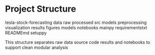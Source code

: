 # Project Structure


tesla-stock-forecasting
 data
    raw
    processed
 src
    models
    preprocessing
    visualization
 results
    figures
    models
 notebooks
 mainpy
 requirementstxt
 READMEmd
 setuppy


This structure separates raw data source code results and notebooks to support clean modular analysis
